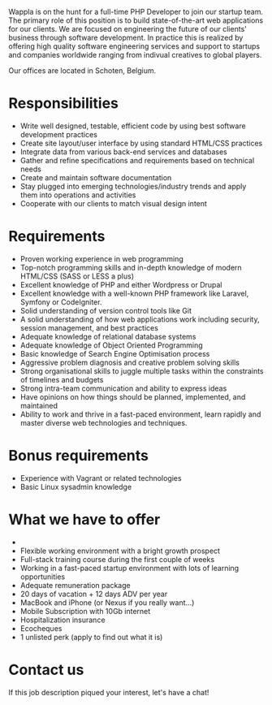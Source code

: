Wappla is on the hunt for a full-time PHP Developer to join our startup team.
The primary role of this position is to build state-of-the-art web applications for our clients.
We are focused on engineering the future of our clients' business through software development. In practice this is realized by offering high quality software engineering services and support to startups and companies worldwide ranging from indivual creatives to global players.

Our offices are located in Schoten, Belgium.


# Responsibilities
- Write well designed, testable, efficient code by using best software development practices
- Create site layout/user interface by using standard HTML/CSS practices
- Integrate data from various back-end services and databases
- Gather and refine specifications and requirements based on technical needs
- Create and maintain software documentation
- Stay plugged into emerging technologies/industry trends and apply them into operations and activities
- Cooperate with our clients to match visual design intent

# Requirements
- Proven working experience in web programming 
- Top-notch programming skills and in-depth knowledge of modern HTML/CSS (SASS or LESS a plus)
- Excellent knowledge of PHP and either Wordpress or Drupal
- Excellent knowledge with a well-known PHP framework like Laravel, Symfony or CodeIgniter. 
- Solid understanding of version control tools like Git
- A solid understanding of how web applications work including security, session management, and best practices
- Adequate knowledge of relational database systems 
- Adequate knowledge of Object Oriented Programming
- Basic knowledge of Search Engine Optimisation process
- Aggressive problem diagnosis and creative problem solving skills
- Strong organisational skills to juggle multiple tasks within the constraints of timelines and budgets
- Strong intra-team communication and ability to express ideas
- Have opinions on how things should be planned, implemented, and maintained
- Ability to work and thrive in a fast-paced environment, learn rapidly and master diverse web technologies and techniques.

# Bonus requirements
- Experience with Vagrant or related technologies
- Basic Linux sysadmin knowledge


# What we have to offer
- 
- Flexible working environment with a bright growth prospect
- Full-stack training course during the first couple of weeks
- Working in a fast-paced startup environment with lots of learning opportunities
- Adequate remuneration package
- 20 days of vacation + 12 days ADV per year
- MacBook and iPhone (or Nexus if you really want...)
- Mobile Subscription with 10Gb internet 
- Hospitalization insurance
- Ecocheques
- 1 unlisted perk (apply to find out what it is)


# Contact us

If this job description piqued your interest, let's have a chat!




